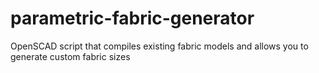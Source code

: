 # parametric-fabric-generator
OpenSCAD script that compiles existing fabric models and allows you to generate custom fabric sizes
